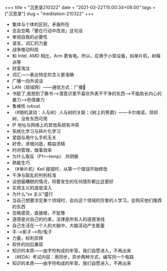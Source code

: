 +++
title = "沉思录210322"
date = "2021-03-22T15:00:34+08:00"
tags = ["沉思录"]
slug = "meditation-210322"
+++

- 集体与个体的区别，矛盾所在
- 总会忽略「要在行动中改进」这句话
- 审视自我的必要性
- 语言，词汇的力量
- 战争推动科技
- 和 Intel, AMD 相比，Arm 更省电。所以，应用于小型设备，如单片机，树莓派等
- 财富淘汰
- 词汇——表达特定的含义更准确
- 广播一向外说话
- LAN（局域网）——通信方式：广播📢
- 书脏了,我想到了撕书——>潜意识里不喜欢外表不干净的东西——>不能助长内心的暴力——>色情暴力
- 鲁棒性 robust
- （#随机波动：人与树）人与树的关联；《树上的男爵》——卡尔维诺，除却树，没有东西可爬
- IP 地址与网络上的其他系统有冲突
- 系统化学习与碎片化学习
- 爱国与用什么手机无关
- 好奇，求根问底，精益求精
- 时间管理，做事效率
- 为什么取反（P1=~temp） 共阴极
- 熟能生巧
- （#单片机）Keil 报错时，从第一个错误开始修改
- 干净与脏乱的判别标准
- 设想最糟糕的情况，将要发生的任何情形都比这更好
- 实用主义的逐层深入
- 为什么“xx 主义”盛行
- 当自己想要涉足某个领域时，会向这个领域的厉害的人学习，会购买他们推荐的东西
- 忽略感受，直接做，不犹豫
- 道德是对自己的约束，法律是所有人的道德准线
- 自己生活在一个人的大脑中，大脑活动产生能量
- 手——>影子——>狗/兔子
- 力量，权利崇拜
- 软件的向后兼容
- 知识的本质——由字符构成的牢笼，我们自愿进入，不再出来
- （#EDA）考试内容：用同步，异步两种方式，编写同一个电路
- 知识的本质——由字符构成的牢笼，我们自愿进入，不再出来
